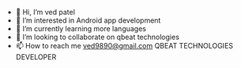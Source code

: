 - 👋 Hi, I’m ved patel 
- 👀 I’m interested in Android app development 
- 🌱 I’m currently learning more languages 
- 💞️ I’m looking to collaborate on qbeat technologies 
- 📫 How to reach me ved9890@gmail.com
     QBEAT TECHNOLOGIES DEVELOPER

